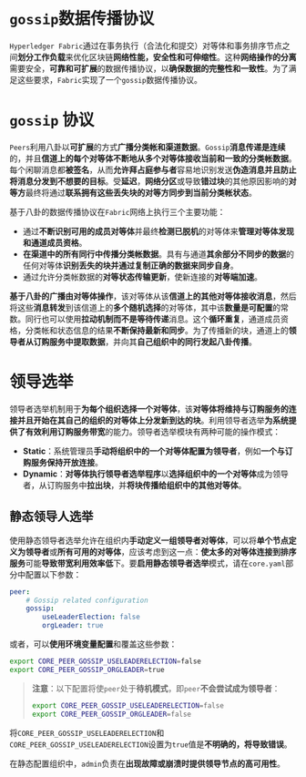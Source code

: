 # `gossip`数据传播协议

`Hyperledger Fabric`通过在事务执行（合法化和提交）对等体和事务排序节点之间**划分工作负载**来优化区块链**网络性能，安全性和可伸缩性**。这种**网络操作的分离**需要安全，**可靠和可扩展**的数据传播协议，以**确保数据的完整性和一致性**。为了满足这些要求，`Fabric`实现了一个`gossip`数据传播协议。

# `gossip` 协议

`Peers`利用八卦以**可扩展**的方式**广播分类帐和渠道数据**。`Gossip`**消息传递是连续**的，并且**信道上的每个对等体不断地从多个对等体接收当前和一致的分类帐数据**。每个闲聊消息都**被签名**，从而**允许拜占庭参与者**容易地识别发送**伪造消息并且防止将消息分发到不想要的目标**。受**延迟**，**网络分区**或导致**错过块**的其他原因影响的**对等方**最终将通过**联系拥有这些丢失块的对等方同步到当前分类帐状态**。

基于八卦的数据传播协议在`Fabric`网络上执行三个主要功能：

+ 通过**不断识别可用的成员对等体**并最终**检测已脱机**的对等体来**管理对等体发现和通道成员资格**。
+ **在渠道中的所有同行中传播分类帐数据**。具有与通道**其余部分不同步的数据**的任何对等体**识别丢失的块并通过复制正确的数据来同步自身**。
+ 通过允许分类帐数据的**对等状态传输更新**，使新连接的**对等端加速**。

**基于八卦的广播由对等体操作**，该对等体从该**信道上的其他对等体接收消息**，然后将这些**消息转发**到该信道上的**多个随机选择**的对等体，其中该**数量是可配置**的常数。同行也可以使用**拉动机制而不是等待传递**消息。这个**循环重复**，通道成员资格，分类帐和状态信息的结果**不断保持最新和同步**。为了传播新的块，通道上的**领导者从订购服务中提取数据**，并向其**自己组织中的同行发起八卦传播**。

# 领导选举

领导者选举机制用于**为每个组织选择一个对等体**，该**对等体将维持与订购服务的连接并且开始在其自己的组织的对等体上分发新到达的块**。利用领导者选举**为系统提供了有效利用订购服务带宽**的能力。领导者选举模块有两种可能的操作模式：

+ **Static**：系统管理员**手动将组织中的一个对等体配置为领导者**，例如**一个与订购服务保持开放连接**。
+ **Dynamic**：**对等体执行领导者选举程序**以**选择组织中的一个对等体**成为领导者，从订购服务中**拉出块**，并**将块传播给组织中的其他对等体**。

## 静态领导人选举

使用静态领导者选举允许在组织内**手动定义一组领导者对等体**，可以将**单个节点定义为领导者**或**所有可用的对等体**，应该考虑到这一点：**使太多的对等体连接到排序服务**可能**导致带宽利用效率低**下。要**启用静态领导者选举**模式，请在`core.yaml`部分中配置以下参数：

```yaml
peer:
    # Gossip related configuration
    gossip:
        useLeaderElection: false
        orgLeader: true
```

或者，可以**使用环境变量配置**和覆盖这些参数：

```sh
export CORE_PEER_GOSSIP_USELEADERELECTION=false
export CORE_PEER_GOSSIP_ORGLEADER=true
```

> **注意**：以下配置将使`peer`处于**待机模式**，即`peer`**不会尝试成为领导者**：
>
> ```sh
> export CORE_PEER_GOSSIP_USELEADERELECTION=false
> export CORE_PEER_GOSSIP_ORGLEADER=false
> ```

将`CORE_PEER_GOSSIP_USELEADERELECTION`和`CORE_PEER_GOSSIP_USELEADERELECTION`设置为`true`值是**不明确的，将导致错误**。

在静态配置组织中，`admin`负责在**出现故障或崩溃时提供领导节点的高可用性**。

